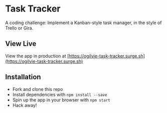 # Task Tracker

A coding challenge: Implement a Kanban-style task manager, in the style of Trello or Gira.

## View Live

View the app in production at [https://ogilvie-task-tracker.surge.sh](https://ogilvie-task-tracker.surge.sh)

## Installation

- Fork and clone this repo
- Install dependencies with `npm install --save`
- Spin up the app in your browser with `npm start`
- Hack away!
